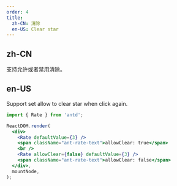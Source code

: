 ```yaml
---
order: 4
title:
  zh-CN: 清除
  en-US: Clear star
---
```


## zh-CN

支持允许或者禁用清除。

## en-US

Support set allow to clear star when click again.

```jsx
import { Rate } from 'antd';

ReactDOM.render(
  <div>
    <Rate defaultValue={3} />
    <span className="ant-rate-text">allowClear: true</span>
    <br />
    <Rate allowClear={false} defaultValue={3} />
    <span className="ant-rate-text">allowClear: false</span>
  </div>,
  mountNode,
);
```

